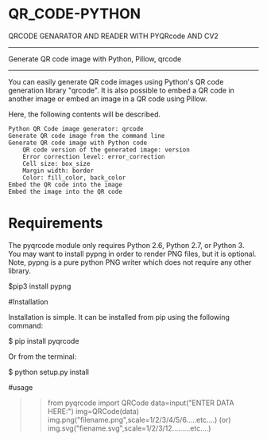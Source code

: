 # QR_CODE-PYTHON
QRCODE GENARATOR AND READER WITH PYQRcode AND CV2
____________________________________________________
Generate QR code image with Python, Pillow, qrcode
____________________________________________________

You can easily generate QR code images using Python's QR code generation library "qrcode". It is also possible to embed a QR code in another image or embed an image in a QR code using Pillow.

Here, the following contents will be described.

    Python QR Code image generator: qrcode
    Generate QR code image from the command line
    Generate QR code image with Python code
        QR code version of the generated image: version
        Error correction level: error_correction
        Cell size: box_size
        Margin width: border
        Color: fill_color, back_color
    Embed the QR code into the image
    Embed the image into the QR code
    
    
    
# Requirements

The pyqrcode module only requires Python 2.6, Python 2.7, or Python 3.
You may want to install pypng in order to render PNG files, but it is optional. 
Note, pypng is a pure python PNG writer which does not require any other library.

$pip3 install pypng



#Installation

Installation is simple. It can be installed from pip using the following command:

$ pip install pyqrcode

Or from the terminal:

$ python setup.py install


#usage

>>from pyqrcode import QRCode
>>data=input("ENTER DATA HERE:")
>>img=QRCode(data)
>>img.png("filename.png",scale=1/2/3/4/5/6.....etc....)
             (or)
>>img.svg("fiename.svg",scale=1/2/3/12.........etc....)



